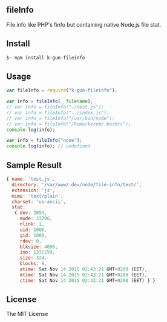 ## fileInfo

File info like PHP's finfo but containing native Node.js file stat.

## Install

```sh
$~ npm install k-gun-fileinfo
```

## Usage

```js
var fileInfo = require("k-gun-fileinfo");

var info = fileInfo(__filename);
// var info = fileInfo("./test.js");
// var info = fileInfo("../index.js");
// var info = fileInfo("/usr/bin/node");
// var info = fileInfo("/home/kerem/.bashrc");
console.log(info);

var info = fileInfo("none");
console.log(info); // undefined
```

## Sample Result
```js
{ name: 'test.js',
  directory: '/var/www/.dev/node/file-info/test/',
  extension: 'js',
  mime: 'text/plain',
  charset: 'us-ascii',
  stat:
   { dev: 2054,
     mode: 33206,
     nlink: 1,
     uid: 1000,
     gid: 1000,
     rdev: 0,
     blksize: 4096,
     ino: 1332259,
     size: 324,
     blocks: 8,
     atime: Sat Nov 14 2015 02:43:21 GMT+0200 (EET),
     mtime: Sat Nov 14 2015 02:43:21 GMT+0200 (EET),
     ctime: Sat Nov 14 2015 02:43:21 GMT+0200 (EET) } }
```

## License

The MIT License
